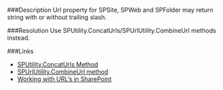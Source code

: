 ﻿<properties 
	pageTitle="RESP510228: Unsafe url concatenation" 
    pageName="resp510228"
    parentPageId="csharp"
/>

###Description
Url property for SPSite, SPWeb and SPFolder may return string with or without trailing slash.

###Resolution
Use SPUtility.ConcatUrls/SPUrlUtility.CombineUrl methods instead.

###Links
- [SPUtility.ConcatUrls Method](https://msdn.microsoft.com/en-us/library/microsoft.sharepoint.utilities.sputility.concaturls(v=office.14).aspx)
- [SPUrlUtility.CombineUrl method](https://msdn.microsoft.com/en-us/library/microsoft.sharepoint.utilities.spurlutility.combineurl(v=office.14).aspx)
- [Working with URL’s in SharePoint](http://blog.hompus.nl/2009/03/09/working-with-urls-in-sharepoint/)